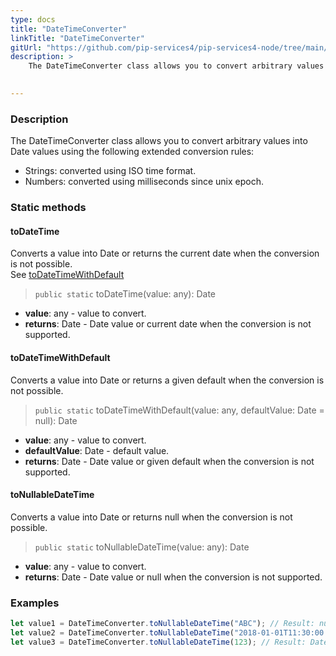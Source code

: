 ```yaml
---
type: docs
title: "DateTimeConverter"
linkTitle: "DateTimeConverter"
gitUrl: "https://github.com/pip-services4/pip-services4-node/tree/main/pip-services4-commons-node"
description: > 
    The DateTimeConverter class allows you to convert arbitrary values into Date values using extended conversion rules.

    
---
```


### Description    

The DateTimeConverter class allows you to convert arbitrary values into Date values using the following extended conversion rules:
- Strings: converted using ISO time format.
- Numbers: converted using milliseconds since unix epoch.

### Static methods

#### toDateTime
Converts a value into Date or returns the current date when the conversion is not possible.  
See [toDateTimeWithDefault](#todatetimewithdefault)

> `public static` toDateTime(value: any): Date

- **value**: any - value to convert.
- **returns**: Date - Date value or current date when the conversion is not supported.

#### toDateTimeWithDefault
Converts a value into Date or returns a given default when the conversion is not possible.

> `public static` toDateTimeWithDefault(value: any, defaultValue: Date = null): Date

- **value**: any - value to convert.
- **defaultValue**: Date - default value.
- **returns**: Date - Date value or given default when the conversion is not supported.

#### toNullableDateTime
Converts a value into Date or returns null when the conversion is not possible.

> `public static` toNullableDateTime(value: any): Date

- **value**: any - value to convert.
- **returns**: Date - Date value or null when the conversion is not supported.

### Examples

```typescript
let value1 = DateTimeConverter.toNullableDateTime("ABC"); // Result: null
let value2 = DateTimeConverter.toNullableDateTime("2018-01-01T11:30:00.0"); // Result: Date(2018,0,1,11,30)
let value3 = DateTimeConverter.toNullableDateTime(123); // Result: Date(123)

```
